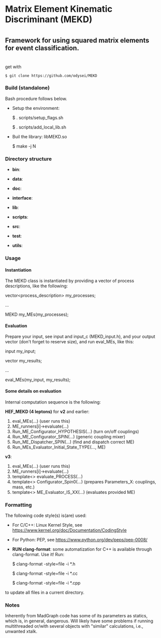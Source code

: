 #
# Matrix Element Kinematic Discriminant (MEKD)
#
## Framework for using squared matrix elements for event classification.
#


get with

    $ git clone https://github.com/odysei/MEKD


### Build (standalone)

Bash procedure follows below.

* Setup the environment:
    
    $ . scripts/setup_flags.sh 

    $ . scripts/add_local_lib.sh


* Buil the library: libMEKD.so

    $ make -j N


### Directory structure
* **bin**:

* **data**:

* **doc**:

* **interface**:

* **lib**:

* **scripts**:

* **src**:

* **test**:

* **utils**:


### Usage

#### Instantiation

The MEKD class is instantiated by providing a vector of process descriptions,
like the following:

vector<process_description> my_processes;

...

MEKD my_MEs(my_processes);


#### Evaluation

Prepare your input, see input and input_c (MEKD_input.h), and your output
vector<double> (don't forget to reserve size), and run eval_MEs, like this:

input my_input;

vector<double> my_results;

...

eval_MEs(my_input, my_results);


#### Some details on evaluation

Internal computation sequence is the following:

**HEF_MEKD (4 leptons)** for **v2** and earlier:

1. eval_MEs(...) (user runs this)
2. ME_runners[i]->evaluate(...)
3. Run_ME_Configurator_HYPOTHESIS(...) (turn on/off couplings)
4. Run_ME_Configurator_SPIN(...) (generic coupling mixer)
5. Run_ME_Dispatcher_SPIN(...) (find and dispatch correct ME)
6. Run_MEs_Evaluator_Initial_State_TYPE(..., ME)


**v3**:

1. eval_MEs(...) (user runs this)
2. ME_runners[i]->evaluate(...)
3. template<> evaluate_PROCESS(...)
4. template<> Configurator_Spin0(...) (prepares Parameters_X: couplings, mass,
etc.)
5. template<> ME_Evaluator_IS_XX(...) (evaluates provided ME)


### Formatting

The following code style(s) is(are) used:

* For C/C++: Linux Kernel Style, see
https://www.kernel.org/doc/Documentation/CodingStyle

* For Python: PEP, see https://www.python.org/dev/peps/pep-0008/

* **RUN clang-format**: some automatization for C++ is available through
clang-format. Use it! Run:

    $ clang-format -style=file -i *.h

    $ clang-format -style=file -i *.cc

    $ clang-format -style=file -i *.cpp

to update all files in a current directory.


### Notes

Inherently from MadGraph code has some of its parameters as statics, which is,
in general, dangerous. Will likely have some problems if running multithreaded
or/with several objects with "similar" calculations, i.e., unwanted xtalk.
